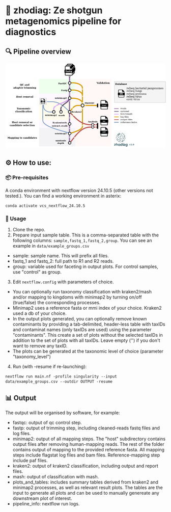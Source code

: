 # :microbe: zhodiag: Ze shotgun metagenomics pipeline for diagnostics


## :mag: Pipeline overview
![Diagram in progress](misc/zhodiag_vertical_db_legend.png)


## :gear: How to use:

### :package: Pre-requisites
A conda environment with nextflow version 24.10.5 (other versions not tested.). You can find a working environment in asterix:

```
conda activate vcs_nextflow_24.10.5
```

### :rocket: Usage
1. Clone the repo.
2. Prepare input sample table. This is a comma-separated table with the following columns:
    `sample,fastq_1,fastq_2,group`. You can see an example in `data/example_groups.csv`

* sample: sample name. This will prefix all files.
* fastq_1 and fastq_2: full path to R1 and R2 reads.
* group: variable used for faceting in output plots. For control samples, use "control" as group.

3. Edit `nextflow.config` with parameters of choice. 

* You can optionally run taxonomy classification with kraken2/mash and/or mapping to kingdoms with minimap2 by turning on/off (true/false) the corresponding processes.
* Minimap2 uses a reference fasta or mmi index of your choice. Kraken2 used a db of your choice. 
* In the output plots generated, you can optionally remove known contaminants by providing a tab-delimited, header-less table with taxIDs and contaminat names (only taxIDs are used) using the parameter "contaminants". This create a set of plots without the selected taxIDs in addition to the set of plots with all taxIDs. Leave empty ('') if you don't want to remove any taxID.
* The plots can be generated at the taxonomic level of choice (parameter "taxonomy_level")

4. Run (with -resume if re-launching):

```
nextflow run main.nf -profile singularity --input data/example_groups.csv --outdir OUTPUT -resume
```

## :bar_chart: Output
The output will be organised by software, for example:

* fastqc: output of qc control step.
* fastp: output of trimming step, including cleaned-reads fastq files and log files.
* minimap2: output of all mapping steps. The "host" subdirectory contains output files after removing human-mapping reads. The rest of the folder contains output of mapping to the provided reference fasta. All mapping steps include flagstat log files and bam files. Reference-mapping step include paf files. 
* kraken2: output of kraken2 classification, including output and report files.
* mash: output of classification with mash.
* plots_and_tables: includes summary tables derived from kraken2 and minimap2 processes, as well as relevant result plots. The tables are the input to generate all plots and can be used to manually genereate any downstream plot of interest.
* pipeline_info: nextflow run logs.


